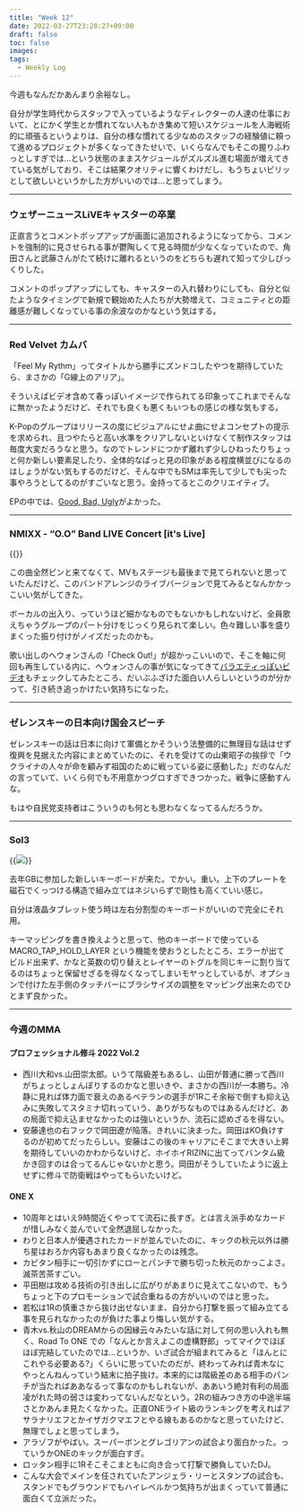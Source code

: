 ```yaml
---
title: "Week 12"
date: 2022-03-27T23:28:27+09:00
draft: false
toc: false
images:
tags:
  - Weekly Log
---
```


今週もなんだかあんまり余裕なし。

自分が学生時代からスタッフで入っているようなディレクターの人達の仕事において、とにかく学生とか慣れてない人もかき集めて短いスケジュールを人海戦術的に頑張るというよりは、自分の様な慣れてる少なめのスタッフの経験値に頼って進めるプロジェクトが多くなってきたせいで、いくらなんでもそこの握りふわっとしすぎでは…という状態のままスケジュールがズルズル進む場面が増えてきている気がしており、そこは結果クオリティに響くわけだし、もうちょいピリッとして欲しいというかした方がいいのでは…と思ってしまう。
<!--more--> 
---

### ウェザーニュースLiVEキャスターの卒業

正直言うとコメントポップアップが画面に追加されるようになってから、コメントを強制的に見させられる事が鬱陶しくて見る時間が少なくなっていたので、角田さんと武藤さんがたて続けに離れるというのをどちらも遅れて知って少しびっくりした。

コメントのポップアップにしても、キャスターの入れ替わりにしても、自分と似たようなタイミングで新規で観始めた人たちが大勢増えて、コミュニティとの距離感が難しくなっている事の余波なのかなという気はする。

---

### Red Velvet カムバ

「Feel My Rythm」ってタイトルから勝手にズンドコしたやつを期待していたら、まさかの「G線上のアリア」。

そういえばビデオ含めて春っぽいイメージで作られてる印象ってこれまでそんなに無かったようだけど、それでも良くも悪くもいつもの感じの様な気もする。

K-Popのグループはリリースの度にビジュアルにせよ曲にせよコンセプトの提示を求められ、且つやたらと高い水準をクリアしないといけなくて制作スタッフは毎度大変だろうなと思う。なのでトレンドにつかず離れず少しひねったりちょっと何か新しい要素足したり、全体的なぱっと見の印象がある程度横並びになるのはしょうがない気もするのだけど、そんな中でもSMは率先して少しでも尖った事やろうとしてるのがすごいなと思う。金持ってるとこのクリエイティブ。 

EPの中では、[Good, Bad, Ugly](https://www.youtube.com/watch?v=GMZlRcpMWq0)がよかった。

---

### NMIXX - “O.O” Band LIVE Concert [it's Live]

{{<youtube MxunQ_SgXOw>}}

この曲全然ピンと来てなくて、MVもステージも最後まで見てられないと思っていたんだけど、このバンドアレンジのライブバージョンで見てみるとなんかかっこいい気がしてきた。

ボーカルの出入り、っていうほど細かなものでもないかもしれないけど、全員歌えちゃうグループのパート分けをじっくり見られて楽しい。色々難しい事を盛りまくった振り付けがノイズだったのかも。

歌い出しのへウォンさんの「Check Out!」が超かっこいいので、そこを軸に何回も再生している内に、へウォンさんの事が気になってきて[バラエティっぽいビデオ](https://www.youtube.com/watch?v=Wjhw0hFVMMM)もチェックしてみたところ、だいぶふざけた面白い人らしいというのが分かって、引き続き追っかけたい気持ちになった。

---

### ゼレンスキーの日本向け国会スピーチ

ゼレンスキーの話は日本に向けて軍備とかそういう法整備的に無理目な話はせず復興を見据えた内容にまとめていたのに、それを受けての山東昭子の挨拶で「ウクライナの人々が命を顧みず祖国のために戦っている姿に感動した」だのなんだの言っていて、いくら何でも不用意かつグロすぎできつかった。戦争に感動すんな。

もはや自民党支持者はこういうのも何とも思わなくなってるんだろうか。

---

### Sol3

{{<image src="/images/2022/03/20220327_sol3.jpg" >}}

去年GBに参加した新しいキーボードが来た。でかい。重い。上下のプレートを磁石でくっつける構造で組み立てはネジいらずで剛性も高くていい感じ。

自分は液晶タブレット使う時は左右分割型のキーボードがいいので完全にそれ用。

キーマッピングを書き換えようと思って、他のキーボードで使っている MACRO_TAP_HOLD_LAYER という機能を使おうとしたところ、エラーが出てビルド出来ず、かなと英数の切り替えとレイヤーのトグルを同じキーに割り当てるのはちょっと保留せざるを得なくなってしまいモヤっとしているが、オプションで付けた左手側のタッチバーにブラシサイズの調整をマッピング出来たのでひとまず良かった。

---

### 今週のMMA

#### プロフェッショナル修斗 2022 Vol.2

- 西川大和vs.山田崇太郎。いうて階級差もあるし、山田が普通に勝って西川がちょっとしょんぼりするのかなと思いきや、まさかの西川が一本勝ち。冷静に見れば体力面で衰えのあるベテランの選手が1Rこそ余裕で倒すも抑え込みに失敗してスタミナ切れっていう、ありがちなものではあるんだけど、あの局面で抑え込ませなかったのは強いというか、流石に認めざるを得ない。
- 安藤達也の右フックで岡田遼が陥落。きれいに決まった。岡田はKO負けするのが初めてだったらしい。安藤はこの後のキャリアにそこまで大きい上昇を期待していいのかわからないけど、ホイホイRIZINに出てってバンタム級かき回すのは合ってるんじゃないかと思う。岡田がそうしていたように返上せずに修斗で防衛戦はやってもらいたいけど。

#### ONE X

- 10周年とはいえ9時間近くやってて流石に長すぎ。とは言え派手めなカードが惜しみなく並んでいて全然退屈しなかった。
- わりと日本人が優遇されたカードが並んでいたのに、キックの秋元以外は勝ち星はおろか内容もあまり良くなかったのは残念。
- カピタン相手に一切引かずにローとパンチで勝ち切った秋元のかっこよさ。滅茶苦茶すごい。
- 平田樹は攻める技術の引き出しに広がりがあまりに見えてこないので、もうちょっと下のプロモーションで試合重ねるの方がいいのではと思った。
- 若松は1Rの慎重さから抜け出せないまま、自分から打撃を振って組み立てる事を見られなかったのが負けた事より悔しい気がする。
- 青木vs.秋山のDREAMからの因縁云々みたいな話に対して何の思い入れも無く、Road To ONE での「なんとか言えよこの虚構野郎」ってマイクでほぼほぼ完結していたのでは…というか、いざ試合が組まれてみると「ほんとにこれやる必要ある?」くらいに思っていたのだが、終わってみれば青木なにやっとんねんっていう結末に拍子抜け。本来的には階級差のある相手のパンチが当たればああなるって事なのかもしれないが、ああいう絶対有利の局面凌がれた時の弱さは変わってないんだなという。2Rの組みつき方の中途半端さとかあんま見たくなかった。正直ONEライト級のランキングを考えればアサラナリエフとかイザガクマエフとやる線もあるのかなと思っていたけど、無理でしょと思ってしまう。
- アラゾフがやばい。スーパーボンとグレゴリアンの試合より面白かった。っていうかONEのキックが面白すぎ。
- ロッタン相手に1Rそこそこまともに向き合って打撃で勝負していたDJ。
- こんな大会でメインを任されていたアンジェラ・リーとスタンプの試合も、スタンドでもグラウンドでもハイレベルかつ気持ちが出まくっていて普通に面白くて立派だった。
